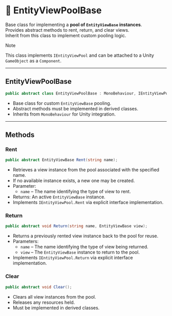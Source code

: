 # 🧩 EntityViewPoolBase

Base class for implementing a **pool of `EntityViewBase` instances**.  
Provides abstract methods to rent, return, and clear views.  
Inherit from this class to implement custom pooling logic.

> [!NOTE]  
> This class implements `IEntityViewPool` and can be attached to a Unity `GameObject` as a `Component`.

---

## EntityViewPoolBase
```csharp
public abstract class EntityViewPoolBase : MonoBehaviour, IEntityViewPool
```
- Base class for custom `EntityViewBase` pooling.
- Abstract methods must be implemented in derived classes.
- Inherits from `MonoBehaviour` for Unity integration.

---

## Methods

### Rent
```csharp
public abstract EntityViewBase Rent(string name);
```
- Retrieves a view instance from the pool associated with the specified name.
- If no available instance exists, a new one may be created.
- Parameter:
    - `name` – The name identifying the type of view to rent.
- Returns: An active `EntityViewBase` instance.
- Implements `IEntityViewPool.Rent` via explicit interface implementation.

### Return
```csharp
public abstract void Return(string name, EntityViewBase view);
```
- Returns a previously rented view instance back to the pool for reuse.
- Parameters:
    - `name` – The name identifying the type of view being returned.
    - `view` – The `EntityViewBase` instance to return to the pool.
- Implements `IEntityViewPool.Return` via explicit interface implementation.

### Clear
```csharp
public abstract void Clear();
```
- Clears all view instances from the pool.
- Releases any resources held.
- Must be implemented in derived classes.
